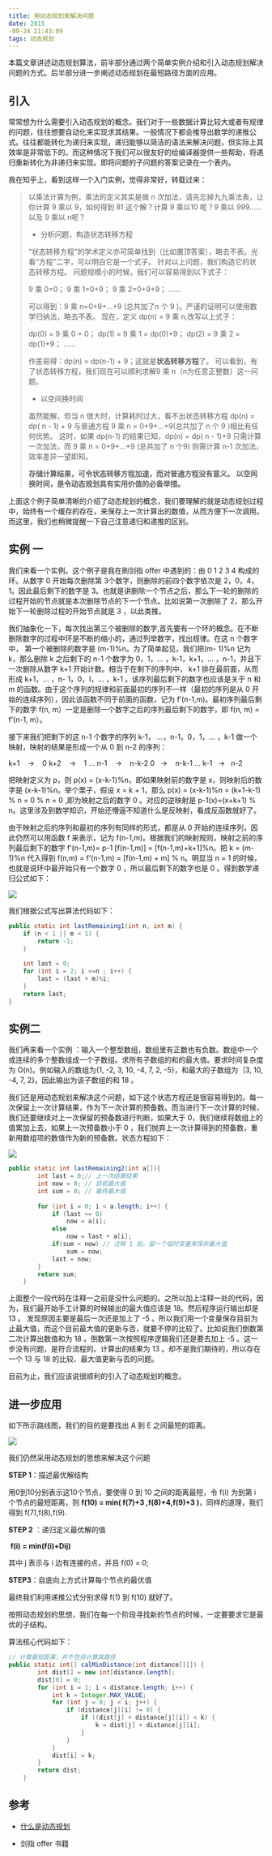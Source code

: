 ```yaml
---
title: 用动态规划来解决问题
date: 2015
-09-24 21:43:09
tags: 动态规划
---
```


 本篇文章讲述动态规划算法，前半部分通过两个简单实例介绍和引入动态规划解决问题的方式。后半部分进一步阐述动态规划在最短路径方面的应用。

<!--more-->

## 引入

常常想为什么需要引入动态规划的概念。我们对于一些数据计算比较大或者有规律的问题，往往想要自动化来实现求其结果。一般情况下都会推导出数学的递推公式。往往都能转化为递归来实现，递归能够以简洁的语法来解决问题，但实际上其效率是非常低下的。而这种情况下我们可以很友好的给编译器提供一些帮助，将递归重新转化为非递归来实现。即将问题的子问题的答案记录在一个表内。

我在知乎上，看到这样一个入门实例，觉得非常好，转载过来：

> 以乘法计算为例，乘法的定义其实是做 n 次加法，请先忘掉九九乘法表，让你计算 9 乘以 9，如何得到 81 这个解？计算  9 乘以10 呢？9 乘以 999……以及 9 乘以 n呢？
>
> * 分析问题，构造状态转移方程
>
> “状态转移方程”的学术定义亦可简单找到（比如置顶答案），略去不表。光看“方程”二字，可以明白它是一个式子。
> 针对以上问题，我们构造它的状态转移方程。
> 问题规模小的时候，我们可以容易得到以下式子：
>
> 9 乘 0=0；
> 9 乘 1=0+9；
> 9 乘 2=0+9+9；
> ……
>
> 可以得到：9 乘 n=0+9+...+9 (总共加了n 个 9 )。严谨的证明可以使用数学归纳法，略去不表。
> 现在，定义 dp(n) = 9 乘 n,改写以上式子： 
>
> dp(0) = 9 乘 0 = 0；
> dp(1) = 9 乘 1 = dp(0)+9；
> dp(2) = 9 乘 2 = dp(1)+9；
> ……
>
> 作差易得：dp(n) = dp(n-1) + 9；这就是**状态转移方程**了。
> 可以看到，有了状态转移方程，我们现在可以顺利求解9 乘 n（n为任意正整数）这一问题。
>
> * 以空间换时间
>
> 虽然能解，但当 n 很大时，计算耗时过大，看不出状态转移方程 dp(n) = dp( n - 1) + 9 与普通方程 9 乘 n = 0+9+...+9(总共加了 n 个 9 )相比有任何优势。
> 这时，如果 dp(n-1) 的结果已知，dp(n) = dp( n - 1)+9 只需计算一次加法，而 9 乘 n = 0+9+...+9 (总共加了 n 个9) 则需计算 n-1 次加法，效率差异一望即知。
>
> **存储计算结果，可令状态转移方程加速，而对普通方程没有意义。**
> **以空间换时间，是令动态规划具有实用价值的必备举措。**

上面这个例子简单清晰的介绍了动态规划的概念，我们要理解的就是动态规划过程中，始终有一个缓存的存在，来保存上一次计算出的数值，从而方便下一次调用。而这里，我们也稍微提醒一下自己注意递归和递推的区别。

## 实例 一

我们来看一个实例。这个例子是我在刷剑指 offer 中遇到的：由 0 1 2 3 4 构成的环。从数字 0 开始每次删除第 3个数字，则删除的前四个数字依次是 2，0，4，1。因此最后剩下的数字是 3。也就是讲删除一个节点之后，那么下一轮的删除的过程开始的节点就是本次删除节点的下一个节点。比如说第一次删除了 2，那么开始下一轮删除过程的开始节点就是 3 ，以此类推。

我们抽象化一下，每次找出第三个被删除的数字,首先要有一个环的概念。在不断删除数字的过程中环是不断的缩小的，通过列举数字，找出规律。在这 n 个数字中， 第一个被删除的数字是 (m-1)%n。为了简单起见，我们把(m- 1)%n 记为 k，那么删除 k 之后剩下的 n-1 个数字为 0，1，… ，k-1，k+1，… ，n-1，并且下一次删除从数字 k+1 开始计数。相当于在剩下的序列中， k+1 排在最前面，从而形成 k+1，... ，n- 1，0，I，… ，k-1 。该序列最后剩下的数字也应该是关于 n 和 m 的函数。由于这个序列的规律和前面最初的序列不一样（最初的序列是从 0 开始的连续序列），因此该函数不同于前面的函数，记为 f’(n-1,m)。最初序列最后剩下的数字 f(n, m）一定是删除一个数字之后的序列最后剩下的数字，即 f(n, m) = f’(n-1, m）。

接下来我们把剩下的这 n-1 个数字的序列 k-1， …，n-1，0，1，… ，k-1 做一个映射，映射的结果是形成一个从 0 到 n-2 的序列： 　

k+1    ->    0
k+2    ->    1
…
n-1    ->    n-k-2
0   ->    n-k-1
…
k-1   ->   n-2

把映射定义为 p，则 p(x) = (x-k-1)%n，即如果映射前的数字是 x，则映射后的数字是 (x-k-1)%n。举个栗子，假设 x = k + 1，那么 p(x) = (x-k-1)%n = (k+1-k-1) % n = 0 % n = 0 ,即为映射之后的数字 0 。对应的逆映射是 p-1(x)=(x+k+1) % n。这里涉及到数学知识，开始还懵逼不知道什么是反映射，看成反函数就好了。

由于映射之后的序列和最初的序列有同样的形式，都是从 0 开始的连续序列，因此仍然可以用函数 f 来表示，记为 f(n-1,m)。根据我们的映射规则，映射之前的序列最后剩下的数字 f’(n-1,m)= p-1 [f(n-1,m)] = [f(n-1,m)+k+1]%n。把 k = (m-1)%n 代入得到 f(n,m) = f’(n-1,m) = [f(n-1,m) + m] % n。明显当 n = 1 的时候，也就是说环中最开始只有一个数字 0 ，所以最后剩下的数字也是 0 。得到数学递归公式如下：

![](http://ww2.sinaimg.cn/large/b10d1ea5jw1f85tj1abvij20bw02ajra.jpg)

我们根据公式写出算法代码如下：

``` java
public static int lastRemaining1(int n, int m) {
    if (n < 1 || m < 1) {
        return -1;
    }
  
    int last = 0;
    for (int i = 2; i <=n ; i++) {
        last = (last + m)%i;
    }
    return last;
}
```

## 实例二

我们再来看一个实例 ：输入一个整型数组，数组里有正数也有负数。数组中一个或连续的多个整数组成一个子数组。求所有子数组的和的最大值。要求时间复杂度为 O(n)。例如输入的数组为{1, -2, 3, 10, -4, 7, 2, -5}，和最大的子数组为｛3, 10, -4, 7, 2}。因此输出为该子数组的和 18 。

我们还是用动态规划来解决这个问题，如下这个状态方程还是很容易得到的。每一次保留上一次计算结果，作为下一次计算的预备数。而当进行下一次计算的时候，我们还要继续对上一次保留的预备数进行判断，如果大于 0，我们继续将数组上的值累加上去，如果上一次预备数小于 0 ，我们抛弃上一次计算得到的预备数，重新用数组项的数值作为新的预备数。状态方程如下：

![](http://ww3.sinaimg.cn/large/b10d1ea5jw1f85khhsbb7j20ds02fglo.jpg)

``` java
public static int lastRemaining2(int a[]){
        int last = 0;// 上一次结算结果
        int now = 0; // 目前最大值
        int sum = 0; // 最终最大值
  
        for (int i = 0; i < a.length; i++) {
            if (last <= 0)
                now = a[i];
            else
                now = last + a[i];
            if(sum < now) // 注释 1 处。留一个临时变量来保存最大值
                sum = now;
            last = now;
        }
        return sum;
    }
```

上面整个一段代码在注释一之前是没什么问题的。之所以加上注释一处的代码，因为，我们最开始手工计算的时候输出的最大值应该是 18。然后程序运行输出却是 13 。 发现原因主要是最后一次还是加上了 -5 。所以我们用一个变量保存目前为止最大值，而这个目前最大值的更新与否，就要不停的比较了。比如说我们倒数第二次计算出数值和为 18 。倒数第一次按照程序逻辑我们还是要去加上 -5 。这一步没有问题，是符合流程的。计算出的结果为 13 。却不是我们期待的，所以存在一个 13 与 18 的比较、最大值更新与否的问题。

目前为止，我们应该说很顺利的引入了动态规划的概念。

## 进一步应用

如下所示路线图，我们的目的是要找出 A 到 E 之间最短的距离。

![](http://ww2.sinaimg.cn/large/b10d1ea5jw1f87ah5nhofj20j70arq3s.jpg)



我们仍然采用动态规划的思想来解决这个问题

**STEP 1**：描述最优解结构

用0到10分别表示这10个节点，要使得 0 到 10 之间的距离最短，令 f(i) 为到第 i 个节点的最短距离，则 **f(10) = min( f(7)+3 ,f(8)+4,f(9)+3 )**，同样的道理，我们得到 f(7),f(8),f(9).

**STEP 2** ：递归定义最优解的值

​			**f(i) = min(f(i)+Dij)**

其中 j 表示与 i 边有连接的点，并且 f(0) = 0;

**STEP3**：自底向上方式计算每个节点的最优值

最终我们利用递推公式分别求得 f(1) 到 f(10) 就好了。

按照动态规划的思想，我们在每一个阶段寻找新的节点的时候，一定要要求它是最优的子结构。

算法核心代码如下：

```java
// 计算最短距离，并不包括计算其路径
public static int[] calMinDistance(int distance[][]) {  
        int dist[] = new int[distance.length];  
        dist[0] = 0;  
        for (int i = 1; i < distance.length; i++) {  
            int k = Integer.MAX_VALUE;  
            for (int j = 0; j < i; j++) {  
                if (distance[j][i] != 0) {  
                    if ((dist[j] + distance[j][i]) < k) {  
                        k = dist[j] + distance[j][i];  
                    }  
                }  
            }  
            dist[i] = k;  
        }  
        return dist;  
    }  
```



## 参考

* [什么是动态规划](https://www.zhihu.com/question/23995189/answer/35392247)

* 剑指 offer 书籍

  ​

